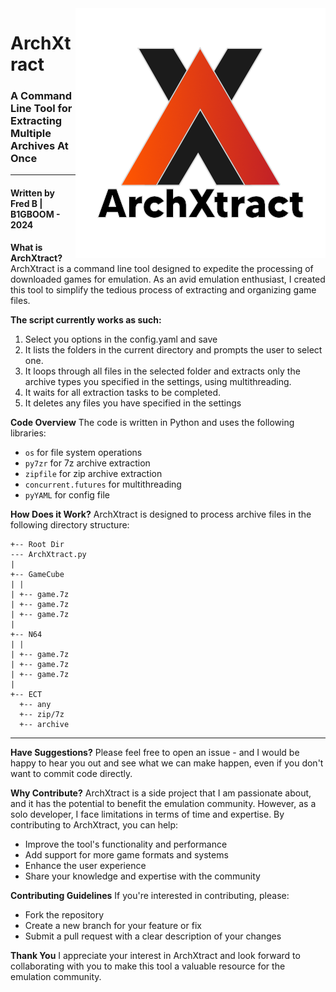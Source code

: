 <img src="ArchXtract.png" alt="ArchXtract Logo" style="float: right;">

# ArchXtract
### A Command Line Tool for Extracting Multiple Archives At Once
---
#### Written by Fred B | B1GBOOM - 2024


**What is ArchXtract?**
ArchXtract is a command line tool designed to expedite the processing of downloaded games for emulation. As an avid emulation enthusiast, I created this tool to simplify the tedious process of extracting and organizing game files.

**The script currently works as such:**
1. Select you options in the config.yaml and save
2. It lists the folders in the current directory and prompts the user to select one.
3. It loops through all files in the selected folder and extracts only the archive types you specified in the settings, using multithreading.
4. It waits for all extraction tasks to be completed.
5. It deletes any files you have specified in the settings

**Code Overview**
The code is written in Python and uses the following libraries:

* `os` for file system operations
* `py7zr` for 7z archive extraction
* `zipfile` for zip archive extraction
* `concurrent.futures` for multithreading
* `pyYAML` for config file

**How Does it Work?**
ArchXtract is designed to process archive files in the following directory structure:
```
+-- Root Dir
--- ArchXtract.py
|
+-- GameCube
| |
| +-- game.7z
| +-- game.7z
| +-- game.7z
|
+-- N64
| |
| +-- game.7z
| +-- game.7z
| +-- game.7z
|
+-- ECT
  +-- any
  +-- zip/7z
  +-- archive

```

---

**Have Suggestions?**
Please feel free to open an issue - and I would be happy to hear you out and see what we can make happen, even if you don't want to commit code directly.

**Why Contribute?**
ArchXtract is a side project that I am passionate about, and it has the potential to benefit the emulation community. However, as a solo developer, I face limitations in terms of time and expertise. By contributing to ArchXtract, you can help:

* Improve the tool's functionality and performance
* Add support for more game formats and systems
* Enhance the user experience
* Share your knowledge and expertise with the community

**Contributing Guidelines**
If you're interested in contributing, please:

* Fork the repository
* Create a new branch for your feature or fix
* Submit a pull request with a clear description of your changes

**Thank You**
I appreciate your interest in ArchXtract and look forward to collaborating with you to make this tool a valuable resource for the emulation community.
